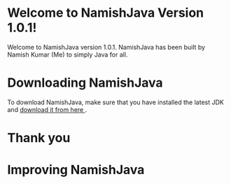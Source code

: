 # Welcome to NamishJava Version 1.0.1!
Welcome to NamishJava version 1.0.1. NamishJava has been built by Namish Kumar (Me) to simply Java for all.
# Downloading NamishJava
To download NamishJava, make sure that you have installed the latest JDK and <a href = "./NamishJava_SDK_1.0.1.zip">download it from here </a>.
# Thank you
# Improving NamishJava
